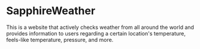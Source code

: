 # SapphireWeather
This is a website that actively checks weather from all around the world and provides information to users regarding a certain location's temperature, feels-like temperature, pressure, and more.
